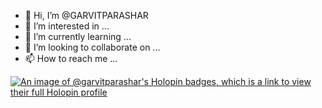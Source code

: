 - 👋 Hi, I’m @GARVITPARASHAR
- 👀 I’m interested in ...
- 🌱 I’m currently learning ...
   <br>
- 💞️ I’m looking to collaborate on ...
- 📫 How to reach me ...

<!---
GARVITPARASHAR/GARVITPARASHAR is a ✨ special ✨ repository because its `README.md` (this file) appears on your GitHub profile.
You can click the Preview link to take a look at your changes.
--->
[![An image of @garvitparashar's Holopin badges, which is a link to view their full Holopin profile](https://holopin.me/garvitparashar)](https://holopin.io/@garvitparashar)
